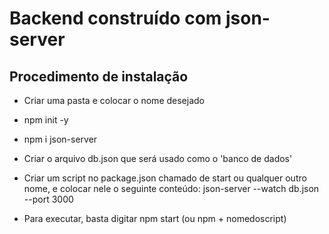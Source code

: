 # Backend construído com json-server
## Procedimento de instalação

* Criar uma pasta e colocar o nome desejado
* npm init -y
* npm i json-server

* Criar o arquivo db.json que será usado como o 'banco de dados'
* Criar um script no package.json chamado de start ou qualquer outro nome, e colocar nele o seguinte conteúdo: json-server --watch db.json --port 3000

* Para executar, basta digitar npm start (ou npm + nomedoscript)



